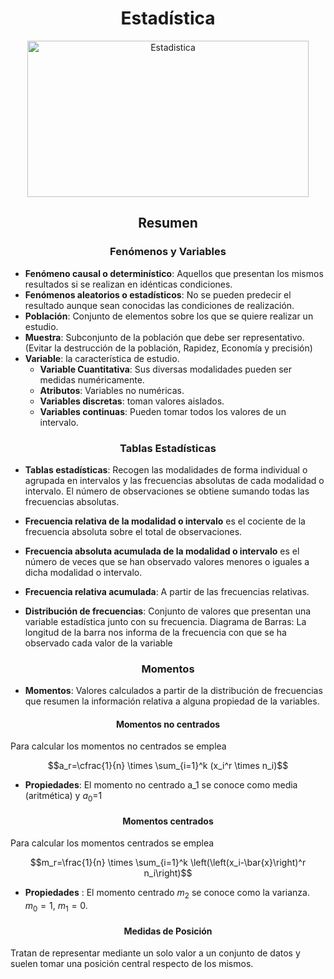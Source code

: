 <h1 align="center">
    Estadística
</h1>

<div align="center">
    <img width="450" height="250" src="https://cdn.euroinnova.edu.es/img/subidasEditor/8-1595978597.jpg" alt="Estadistica">
</div>

<h2 align="center">
    Resumen
</h2>

<h3 align="center">
    Fenómenos y Variables
</h3>

* **Fenómeno causal o determinístico**: Aquellos que presentan los mismos resultados si se realizan en idénticas condiciones.
* **Fenómenos aleatorios o estadísticos**: No se pueden predecir el resultado aunque sean conocidas las condiciones de realización.
* **Población**: Conjunto de elementos sobre los que se quiere realizar un estudio.
* **Muestra**: Subconjunto de la población que debe ser representativo. (Evitar la destrucción de la población, Rapidez, Economía y precisión)
* **Variable**: la característica de estudio.
    * **Variable Cuantitativa**: Sus diversas modalidades pueden ser medidas numéricamente.
    * **Atributos**: Variables no numéricas.
    * **Variables discretas**: toman valores aislados.
    * **Variables continuas**: Pueden tomar todos los valores de un intervalo.

<h3 align="center">
    Tablas Estadísticas
</h3>

* **Tablas estadísticas**: Recogen las modalidades de forma individual o agrupada en intervalos y las frecuencias absolutas de cada modalidad o intervalo.  El número de observaciones se obtiene sumando todas las frecuencias absolutas.
* **Frecuencia relativa de la modalidad o intervalo** es el cociente de la frecuencia absoluta sobre el total de observaciones.
* **Frecuencia absoluta acumulada de la modalidad o intervalo** es el número de veces que se han observado valores menores o iguales a dicha modalidad o intervalo.
* **Frecuencia relativa acumulada**: A partir de las frecuencias relativas.

* **Distribución de frecuencias**: Conjunto de valores que presentan una variable estadística junto con su frecuencia.
Diagrama de Barras: La longitud de la barra nos informa de la frecuencia con que se ha observado cada valor de la variable
<h3 align="center">
    Momentos
</h3>

* **Momentos**: Valores calculados a partir de la distribución de frecuencias que resumen la información relativa a alguna propiedad de la variables.
<h4 align="center">
Momentos no centrados
</h4>

Para calcular los momentos no centrados se emplea

$$a_r=\cfrac{1}{n} \times \sum_{i=1}^k (x_i^r \times n_i)$$

* **Propiedades**: El momento no centrado a_1 se conoce como media (aritmética) y $a_0$=1



<h4 align="center">
Momentos centrados
</h4>

Para calcular los momentos centrados se emplea

```math
m_r=\frac{1}{n} \times \sum_{i=1}^k \left(\left(x_i-\bar{x}\right)^r n_i\right)
```
* **Propiedades** : El momento centrado $m_2$ se conoce como la varianza. $m_0=1$, $m_1=0$. 

<h4 align="center">
Medidas de Posición
</h4>

Tratan de representar mediante un solo valor a un conjunto de datos y suelen tomar una posición central respecto de los mismos.
